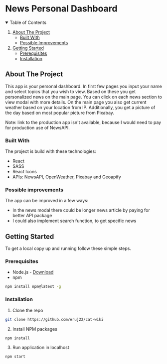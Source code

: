 # News Personal Dashboard

<!-- TABLE OF CONTENTS -->
<details open="open">
  <summary>Table of Contents</summary>
  <ol>
    <li>
      <a href="#about-the-project">About The Project</a>
      <ul>
        <li><a href="#built-with">Built With</a></li>
        <li><a href="#possible-improvements">Possible Improvements</a></li>
      </ul>
    </li>
    <li>
      <a href="#getting-started">Getting Started</a>
      <ul>
        <li><a href="#prerequisites">Prerequisites</a></li>
        <li><a href="#installation">Installation</a></li>
      </ul>
    </li>
  </ol>
</details>

<!-- ABOUT THE PROJECT -->

## About The Project

This app is your personal dashboard. In first few pages you input your name and select topics that you wish to view. Based on these you get personalized news on the main page. You can click on each news section to view modal with more details. On the main page you also get current weather based on your location from IP. Additionally, you get a picture of the day based on most popular picture from Pixabay.

Note: link to the production app isn't available, because I would need to pay for production use of NewsAPI.

### Built With

The project is build with these technologies:

- React
- SASS
- React Icons
- APIs: NewsAPI, OpenWeather, Pixabay and Geoapify

### Possible improvements

The app can be improved in a few ways:

- In the news modal there could be longer news article by paying for better API package
- I could also implement search function, to get specific news

<!-- GETTING STARTED -->

## Getting Started

To get a local copy up and running follow these simple steps.

### Prerequisites

- Node.js - [Download](https://nodejs.org)
- npm

```sh
npm install npm@latest -g
```

### Installation

1. Clone the repo

```sh
git clone https://github.com/eruj22/cat-wiki
```

2. Install NPM packages

```sh
npm install
```

3. Run application in localhost

```sh
npm start
```
